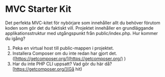 # MVC Starter Kit
Det perfekta MVC-kitet för nybörjare som innehåller allt du behöver förutom koden som gör det du faktiskt vill.
Projektet innehåller en grundläggande applikationsstruktur med utgångspunkt från public/index.php. Hur kommer du igång?
1. Peka en virtual host till public-mappen i projektet.
2. Installera Composer om du inte redan har gjort det. ([https://getcomposer.org/](https://getcomposer.org/) )
3. Har du inte PHP CLI uppsatt? Vad gör du här då? [https://getcomposer.org/](Gå hit)
